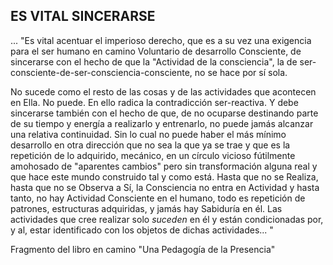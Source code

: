 ## ES VITAL SINCERARSE

... "Es vital acentuar el imperioso derecho, que es a su vez una exigencia para el ser humano en camino Voluntario de desarrollo Consciente, de sincerarse con el hecho de que la "Actividad de la consciencia", la de ser-consciente-de-ser-consciencia-consciente, no se hace por sí sola. 

No sucede como el resto de las cosas y de las actividades que acontecen en Ella. No puede. En ello radica la contradicción ser-reactiva. Y debe sincerarse también con el hecho de que, de no ocuparse destinando parte de su tiempo y energía a realizarlo y entrenarlo, no puede jamás alcanzar una relativa continuidad. Sin lo cual no puede haber el más mínimo desarrollo en otra dirección que no sea la que ya se trae y que es la repetición de lo adquirido, mecánico, en un círculo vicioso fútilmente amohosado de "aparentes cambios" pero sin transformación alguna real y que hace este mundo construido tal y como está.
Hasta que no se Realiza, hasta que no se Observa a Sí, la Consciencia no entra en Actividad y hasta tanto, no hay Actividad Consciente en el humano, todo es repetición de patrones, estructuras adquiridas, y jamás hay Sabiduría en él. Las actividades que cree realizar solo _suceden_ en él y están condicionadas por, y al, estar identificado con los objetos de dichas actividades... "

Fragmento del libro en camino
"Una Pedagogía de la Presencia"